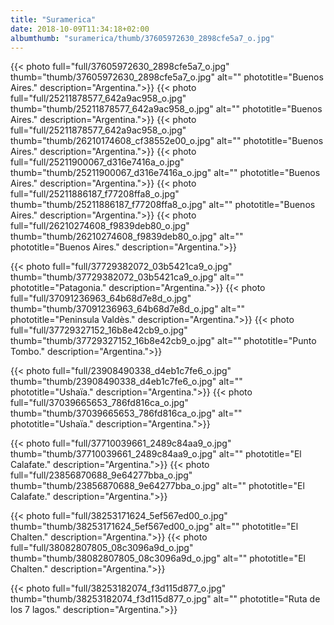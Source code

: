 ```yaml
---
title: "Suramerica"
date: 2018-10-09T11:34:18+02:00
albumthumb: "suramerica/thumb/37605972630_2898cfe5a7_o.jpg"
---
```


{{< photo full="full/37605972630_2898cfe5a7_o.jpg" thumb="thumb/37605972630_2898cfe5a7_o.jpg" alt="" phototitle="Buenos Aires." description="Argentina.">}}
{{< photo full="full/25211878577_642a9ac958_o.jpg" thumb="thumb/25211878577_642a9ac958_o.jpg" alt="" phototitle="Buenos Aires." description="Argentina.">}}
{{< photo full="full/25211878577_642a9ac958_o.jpg" thumb="thumb/26210174608_cf38552e00_o.jpg" alt="" phototitle="Buenos Aires." description="Argentina.">}}
{{< photo full="full/25211900067_d316e7416a_o.jpg" thumb="thumb/25211900067_d316e7416a_o.jpg" alt="" phototitle="Buenos Aires." description="Argentina.">}}
{{< photo full="full/25211886187_f77208ffa8_o.jpg" thumb="thumb/25211886187_f77208ffa8_o.jpg" alt="" phototitle="Buenos Aires." description="Argentina.">}}
{{< photo full="full/26210274608_f9839deb80_o.jpg" thumb="thumb/26210274608_f9839deb80_o.jpg" alt="" phototitle="Buenos Aires." description="Argentina.">}}

{{< photo full="full/37729382072_03b5421ca9_o.jpg" thumb="thumb/37729382072_03b5421ca9_o.jpg" alt="" phototitle="Patagonia." description="Argentina.">}}
{{< photo full="full/37091236963_64b68d7e8d_o.jpg" thumb="thumb/37091236963_64b68d7e8d_o.jpg" alt="" phototitle="Peninsula Valdès." description="Argentina.">}}
{{< photo full="full/37729327152_16b8e42cb9_o.jpg" thumb="thumb/37729327152_16b8e42cb9_o.jpg" alt="" phototitle="Punto Tombo." description="Argentina.">}}

{{< photo full="full/23908490338_d4eb1c7fe6_o.jpg" thumb="thumb/23908490338_d4eb1c7fe6_o.jpg" alt="" phototitle="Ushaïa." description="Argentina.">}}
{{< photo full="full/37039665653_786fd816ca_o.jpg" thumb="thumb/37039665653_786fd816ca_o.jpg" alt="" phototitle="Ushaïa." description="Argentina.">}}

{{< photo full="full/37710039661_2489c84aa9_o.jpg" thumb="thumb/37710039661_2489c84aa9_o.jpg" alt="" phototitle="El Calafate." description="Argentina.">}}
{{< photo full="full/23856870688_9e64277bba_o.jpg" thumb="thumb/23856870688_9e64277bba_o.jpg" alt="" phototitle="El Calafate." description="Argentina.">}}

{{< photo full="full/38253171624_5ef567ed00_o.jpg" thumb="thumb/38253171624_5ef567ed00_o.jpg" alt="" phototitle="El Chalten." description="Argentina.">}}
{{< photo full="full/38082807805_08c3096a9d_o.jpg" thumb="thumb/38082807805_08c3096a9d_o.jpg" alt="" phototitle="El Chalten." description="Argentina.">}}

{{< photo full="full/38253182074_f3d115d877_o.jpg" thumb="thumb/38253182074_f3d115d877_o.jpg" alt="" phototitle="Ruta de los 7 lagos." description="Argentina.">}}
